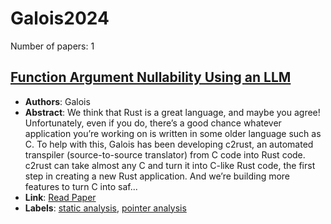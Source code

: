 # Galois2024

Number of papers: 1

## [Function Argument Nullability Using an LLM](paper_1.md)
- **Authors**: Galois
- **Abstract**: We think that Rust is a great language, and maybe you agree! Unfortunately, even if you do, there’s a good chance whatever application you’re working on is written in some older language such as C. To help with this, Galois has been developing c2rust, an automated transpiler (source-to-source translator) from C code into Rust code. c2rust can take almost any C and turn it into C-like Rust code, the first step in creating a new Rust application. And we’re building more features to turn C into saf...
- **Link**: [Read Paper](https://galois.com/blog/2024/11/function-argument-nullability-using-an-llm/)
- **Labels**: [static analysis](../../labels/static_analysis.md), [pointer analysis](../../labels/pointer_analysis.md)
